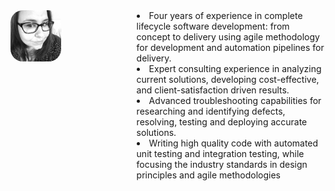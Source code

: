 <div>
    <div style="float:left; max-width:40%;">
        <img src="/img/charlene.jpg" style="max-width:40%; height:auto; border:1px solid #; -webkit-border-radius: 20px; -moz-border-radius: 20px; border-radius: 20px;"> 
    </div>
    <div style="float:left; max-width:60%;">
       <li>Four years of experience in complete lifecycle software development: from concept to delivery using agile methodology for development and automation pipelines for delivery.</li>
        <li>Expert consulting experience in analyzing current solutions, developing cost-effective, and client-satisfaction driven results.</li>
        <li>Advanced troubleshooting capabilities for researching and identifying defects, resolving, testing and deploying accurate solutions.</li>
        <li>Writing high quality code with automated unit testing and integration testing, while focusing the industry standards in design principles and agile methodologies</li>
    </div>
</div>

<div class="w3-twothird">
    
      <div class="w3-container w3-card w3-white w3-margin-bottom">
        <h2 class="w3-text-grey w3-padding-16"><i class="fa fa-suitcase fa-fw w3-margin-right w3-xxlarge w3-text-teal"></i>Work Experience</h2>
        <div class="w3-container">
          <h5 class="w3-opacity"><b>Software Developer / INTL FCStone, Inc.</b></h5>
          <h6 class="w3-text-teal"><i class="fa fa-calendar fa-fw w3-margin-right"></i>May 2017 - <span class="w3-tag w3-teal w3-round">Current</span></h6>
          <p>As a software developer with INTL FCStone I worked on a team of 4 developers to maintain an ASP.NET C# web application which assisted Financial Representatives in making trade transactions and comparing trends over time. In maintaining this application I implemented changes to correct bugs and add in new features to the website.</p>
          <hr>
        </div>
        <div class="w3-container">
          <h5 class="w3-opacity"><b>Analyst II / CTS</b></h5>
          <h6 class="w3-text-teal"><i class="fa fa-calendar fa-fw w3-margin-right"></i>June 2016 - May 2017</h6>
          <p>I moved to Birmingham to lead a new client engagement, which would be a small team of 2 – 3 developers working at the client’s site on a Content Management solution for a nuclear plant. I completed a full analysis of the solution and designed changes for issues or enhancements requested by the client. As the technical lead for the project, I have managed the project tasks and the expectations of the client and the CTS portfolio director. I have communicated needs for our team when they arose and successfully managed time for my team. In addition to managing the engagement I implemented changes to the many micro-services using PL\SQL, C#, ASP.NET, SSIS and SSRS.</p>
          <hr>
        </div>
        <div class="w3-container">
          <h5 class="w3-opacity"><b>Analyst I / CTS</b></h5>
          <h6 class="w3-text-teal"><i class="fa fa-calendar fa-fw w3-margin-right"></i>June 2015 - June 2016</h6>
          <p>I worked on the Application Support team and worked on a multitude of engagements as a consultant for the standing software solutions of the clients. The most notable of the projects that I worked on was a SharePoint 2013 application which allowed users to create templates for Excel files so that information could be imported into the system. I developed solutions to bugs and implemented feature requests in the SharePoint application, using .NET and C#.</p><br>
       <hr>
       </div>
        <div class="w3-container">
          <h5 class="w3-opacity"><b>Software Developer / ArchPatent</b></h5>
          <h6 class="w3-text-teal"><i class="fa fa-calendar fa-fw w3-margin-right"></i>October 2012 - May 2015</h6>
          <p>I assisted in developing a Patent Searching solution Web API in a Ruby on Rails framework. Aspects of this was a web crawler which pulled new patent data and files from the US Patent Office sites, and a user interface for adding additional licenses for the API. I also assisted the company with establishing an issues and requests tracking system and software logging practices.</p><br>
       
       </div>
      </div>
      
      <div class="w3-container w3-card w3-white">
        <h2 class="w3-text-grey w3-padding-16"><i class="fa fa-certificate fa-fw w3-margin-right w3-xxlarge w3-text-teal"></i>Education</h2>
        <div class="w3-container">
          <h5 class="w3-opacity"><b>W3Schools.com</b></h5>
          <h6 class="w3-text-teal"><i class="fa fa-calendar fa-fw w3-margin-right"></i>Forever</h6>
          <p>Web Development! All I need to know in one place</p>
          <hr>
        </div>
        <div class="w3-container">
          <h5 class="w3-opacity"><b>London Business School</b></h5>
          <h6 class="w3-text-teal"><i class="fa fa-calendar fa-fw w3-margin-right"></i>2013 - 2015</h6>
          <p>Master Degree</p>
          <hr>
        </div>
        <div class="w3-container">
          <h5 class="w3-opacity"><b>School of Coding</b></h5>
          <h6 class="w3-text-teal"><i class="fa fa-calendar fa-fw w3-margin-right"></i>2010 - 2013</h6>
          <p>Bachelor Degree</p><br>
        </div>
      </div>

    <!-- End Right Column -->
    </div>
